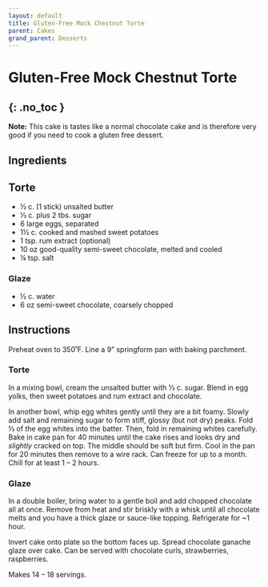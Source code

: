 ```yaml
---
layout: default
title: Gluten-Free Mock Chestnut Torte
parent: Cakes
grand_parent: Desserts
---
```


# Gluten-Free Mock Chestnut Torte
{: .no_toc }
---
<b>Note:</b> This cake is tastes like a normal chocolate cake and is therefore very good if you need to cook a gluten free dessert.

## Ingredients
## Torte

<ul>
	<li>½ c. (1 stick) unsalted butter</li>
	<li>⅓ c. plus 2 tbs. sugar</li>
	<li>6 large eggs, separated</li>
	<li>1½ c. cooked and mashed sweet potatoes</li>
	<li>1 tsp. rum extract (optional)</li>
	<li>10 oz good-quality semi-sweet chocolate, melted and cooled</li>
	<li>¼ tsp. salt</li>
</ul>

### Glaze

<ul>
	<li>½ c. water</li>
	<li>6 oz semi-sweet chocolate, coarsely chopped</li>
</ul>


## Instructions
Preheat oven to 350˚F. Line a 9” springform pan with baking parchment.

### Torte

In a mixing bowl, cream the unsalted butter with ⅓ c. sugar. Blend in egg yolks, then sweet potatoes and rum extract and chocolate.

In another bowl, whip egg whites gently until they are a bit foamy. Slowly add salt and remaining sugar to form stiff, glossy (but not dry) peaks. Fold ⅓ of the egg whites into the batter. Then, fold in remaining whites carefully. Bake in cake pan for 40 minutes until the cake rises and looks dry and <i>slightly</i> cracked on top. The middle should be soft but firm. Cool in the pan for 20 minutes then remove to a wire rack. Can freeze for up to a month. Chill for at least 1 – 2 hours.

### Glaze

In a double boiler, bring water to a gentle boil and add chopped chocolate all at once. Remove from heat and stir briskly with a whisk until all chocolate melts and you have a thick glaze or sauce-like topping. Refrigerate for ~1 hour.

Invert cake onto plate so the bottom faces up. Spread chocolate ganache glaze over cake. Can be served with chocolate curls, strawberries, raspberries. 

Makes 14 – 18 servings.
